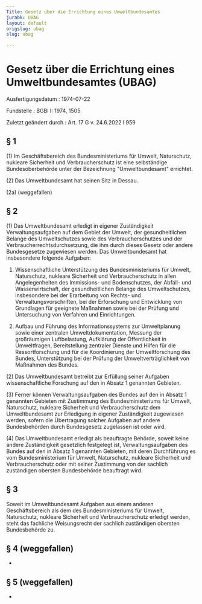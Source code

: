 ```yaml
---
Title: Gesetz über die Errichtung eines Umweltbundesamtes
jurabk: UBAG
layout: default
origslug: ubag
slug: ubag

---
```


# Gesetz über die Errichtung eines Umweltbundesamtes (UBAG)

Ausfertigungsdatum
:   1974-07-22

Fundstelle
:   BGBl I: 1974, 1505

Zuletzt geändert durch
:   Art. 17 G v. 24.6.2022 I 959


## § 1

(1) Im Geschäftsbereich des Bundesministeriums für Umwelt, Naturschutz, nukleare Sicherheit und Verbraucherschutz ist eine selbständige Bundesoberbehörde unter der Bezeichnung "Umweltbundesamt" errichtet.

(2) Das Umweltbundesamt hat seinen Sitz in Dessau.

(2a) (weggefallen)


## § 2

(1) Das Umweltbundesamt erledigt in eigener Zuständigkeit Verwaltungsaufgaben auf dem Gebiet der Umwelt, der gesundheitlichen Belange des Umweltschutzes sowie des Verbraucherschutzes und der Verbraucherrechtsdurchsetzung, die ihm durch dieses Gesetz oder andere Bundesgesetze zugewiesen werden. Das Umweltbundesamt hat insbesondere folgende Aufgaben:

1.  Wissenschaftliche Unterstützung des Bundesministeriums für Umwelt, Naturschutz, nukleare Sicherheit und Verbraucherschutz in allen Angelegenheiten des Immissions- und Bodenschutzes, der Abfall- und Wasserwirtschaft, der gesundheitlichen Belange des Umweltschutzes, insbesondere bei der Erarbeitung von Rechts- und Verwaltungsvorschriften, bei der Erforschung und Entwicklung von Grundlagen für geeignete Maßnahmen sowie bei der Prüfung und Untersuchung von Verfahren und Einrichtungen.


2.  Aufbau und Führung des Informationssystems zur Umweltplanung sowie einer zentralen Umweltdokumentation, Messung der großräumigen Luftbelastung, Aufklärung der Öffentlichkeit in Umweltfragen, Bereitstellung zentraler Dienste und Hilfen für die Ressortforschung und für die Koordinierung der Umweltforschung des Bundes, Unterstützung bei der Prüfung der Umweltverträglichkeit von Maßnahmen des Bundes.




(2) Das Umweltbundesamt betreibt zur Erfüllung seiner Aufgaben wissenschaftliche Forschung auf den in Absatz 1 genannten Gebieten.

(3) Ferner können Verwaltungsaufgaben des Bundes auf den in Absatz 1 genannten Gebieten mit Zustimmung des Bundesministeriums für Umwelt, Naturschutz, nukleare Sicherheit und Verbraucherschutz dem Umweltbundesamt zur Erledigung in eigener Zuständigkeit zugewiesen werden, sofern die Übertragung solcher Aufgaben auf andere Bundesbehörden durch Bundesgesetz zugelassen ist oder wird.

(4) Das Umweltbundesamt erledigt als beauftragte Behörde, soweit keine andere Zuständigkeit gesetzlich festgelegt ist, Verwaltungsaufgaben des Bundes auf den in Absatz 1 genannten Gebieten, mit deren Durchführung es vom Bundesministerium für Umwelt, Naturschutz, nukleare Sicherheit und Verbraucherschutz oder mit seiner Zustimmung von der sachlich zuständigen obersten Bundesbehörde beauftragt wird.


## § 3

Soweit im Umweltbundesamt Aufgaben aus einem anderen Geschäftsbereich als dem des Bundesministeriums für Umwelt, Naturschutz, nukleare Sicherheit und Verbraucherschutz erledigt werden, steht das fachliche Weisungsrecht der sachlich zuständigen obersten Bundesbehörde zu.


## § 4 (weggefallen)

-


## § 5 (weggefallen)

-

